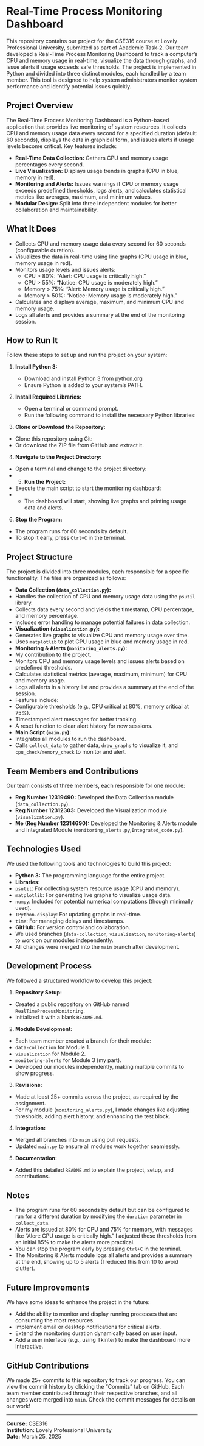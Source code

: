 # Real-Time Process Monitoring Dashboard

This repository contains our project for the CSE316 course at Lovely Professional University, submitted as part of Academic Task-2. Our team developed a Real-Time Process Monitoring Dashboard to track a computer’s CPU and memory usage in real-time, visualize the data through graphs, and issue alerts if usage exceeds safe thresholds. The project is implemented in Python and divided into three distinct modules, each handled by a team member. This tool is designed to help system administrators monitor system performance and identify potential issues quickly.

## Project Overview
The Real-Time Process Monitoring Dashboard is a Python-based application that provides live monitoring of system resources. It collects CPU and memory usage data every second for a specified duration (default: 60 seconds), displays the data in graphical form, and issues alerts if usage levels become critical. Key features include:
- **Real-Time Data Collection:** Gathers CPU and memory usage percentages every second.
- **Live Visualization:** Displays usage trends in graphs (CPU in blue, memory in red).
- **Monitoring and Alerts:** Issues warnings if CPU or memory usage exceeds predefined thresholds, logs alerts, and calculates statistical metrics like averages, maximum, and minimum values.
- **Modular Design:** Split into three independent modules for better collaboration and maintainability.

## What It Does
- Collects CPU and memory usage data every second for 60 seconds (configurable duration).
- Visualizes the data in real-time using line graphs (CPU usage in blue, memory usage in red).
- Monitors usage levels and issues alerts:
  - CPU > 80%: “Alert: CPU usage is critically high.”
  - CPU > 55%: “Notice: CPU usage is moderately high.”
  - Memory > 75%: “Alert: Memory usage is critically high.”
  - Memory > 50%: “Notice: Memory usage is moderately high.”
- Calculates and displays average, maximum, and minimum CPU and memory usage.
- Logs all alerts and provides a summary at the end of the monitoring session.

## How to Run It
Follow these steps to set up and run the project on your system:
1. **Install Python 3:**
   - Download and install Python 3 from [python.org](https://www.python.org/downloads/) 
   - Ensure Python is added to your system’s PATH.
2. **Install Required Libraries:**
   - Open a terminal or command prompt.
   - Run the following command to install the necessary Python libraries:
  
3. **Clone or Download the Repository:**
- Clone this repository using Git:
- Or download the ZIP file from GitHub and extract it.
4. **Navigate to the Project Directory:**
- Open a terminal and change to the project directory:
- 5. **Run the Project:**
- Execute the main script to start the monitoring dashboard:
- - The dashboard will start, showing live graphs and printing usage data and alerts.
6. **Stop the Program:**
- The program runs for 60 seconds by default.
- To stop it early, press `Ctrl+C` in the terminal.

## Project Structure
The project is divided into three modules, each responsible for a specific functionality. The files are organized as follows:
- **Data Collection (`data_collection.py`):**
- Handles the collection of CPU and memory usage data using the `psutil` library.
- Collects data every second and yields the timestamp, CPU percentage, and memory percentage.
- Includes error handling to manage potential failures in data collection.
- **Visualization (`visualization.py`):**
- Generates live graphs to visualize CPU and memory usage over time.
- Uses `matplotlib` to plot CPU usage in blue and memory usage in red.
- **Monitoring & Alerts (`monitoring_alerts.py`):**
- My contribution to the project.
- Monitors CPU and memory usage levels and issues alerts based on predefined thresholds.
- Calculates statistical metrics (average, maximum, minimum) for CPU and memory usage.
- Logs all alerts in a history list and provides a summary at the end of the session.
- Features include:
- Configurable thresholds (e.g., CPU critical at 80%, memory critical at 75%).
- Timestamped alert messages for better tracking.
- A reset function to clear alert history for new sessions.
- **Main Script (`main.py`):**
- Integrates all modules to run the dashboard.
- Calls `collect_data` to gather data, `draw_graphs` to visualize it, and `cpu_check`/`memory_check` to monitor and alert.

## Team Members and Contributions
Our team consists of three members, each responsible for one module:
- **Reg Number 12319490:** Developed the Data Collection module (`data_collection.py`).
- **Reg Number 12312303:** Developed the Visualization module (`visualization.py`).
- **Me (Reg Number 12314690):** Developed the Monitoring & Alerts module and Integrated Module (`monitoring_alerts.py`,`Integrated_code.py`).


## Technologies Used
We used the following tools and technologies to build this project:
- **Python 3:** The programming language for the entire project.
- **Libraries:**
- `psutil`: For collecting system resource usage (CPU and memory).
- `matplotlib`: For generating live graphs to visualize usage data.
- `numpy`: Included for potential numerical computations (though minimally used).
- `IPython.display`: For updating graphs in real-time.
- `time`: For managing delays and timestamps.
- **GitHub:** For version control and collaboration.
- We used branches (`data-collection`, `visualization`, `monitoring-alerts`) to work on our modules independently.
- All changes were merged into the `main` branch after development.

## Development Process
We followed a structured workflow to develop this project:
1. **Repository Setup:**
- Created a public repository on GitHub named `RealTimeProcessMonitoring`.
- Initialized it with a blank `README.md`.
2. **Module Development:**
- Each team member created a branch for their module:
- `data-collection` for Module 1.
- `visualization` for Module 2.
- `monitoring-alerts` for Module 3 (my part).
- Developed our modules independently, making multiple commits to show progress.
3. **Revisions:**
- Made at least 25+ commits across the project, as required by the assignment.
- For my module (`monitoring_alerts.py`), I made changes like adjusting thresholds, adding alert history, and enhancing the test block.
4. **Integration:**
- Merged all branches into `main` using pull requests.
- Updated `main.py` to ensure all modules work together seamlessly.
5. **Documentation:**
- Added this detailed `README.md` to explain the project, setup, and contributions.

## Notes
- The program runs for 60 seconds by default but can be configured to run for a different duration by modifying the `duration` parameter in `collect_data`.
- Alerts are issued at 80% for CPU and 75% for memory, with messages like “Alert: CPU usage is critically high.” I adjusted these thresholds from an initial 85% to make the alerts more practical.
- You can stop the program early by pressing `Ctrl+C` in the terminal.
- The Monitoring & Alerts module logs all alerts and provides a summary at the end, showing up to 5 alerts (I reduced this from 10 to avoid clutter).

## Future Improvements
We have some ideas to enhance the project in the future:
- Add the ability to monitor and display running processes that are consuming the most resources.
- Implement email or desktop notifications for critical alerts.
- Extend the monitoring duration dynamically based on user input.
- Add a user interface (e.g., using Tkinter) to make the dashboard more interactive.

## GitHub Contributions
We made 25+ commits to this repository to track our progress. You can view the commit history by clicking the “Commits” tab on GitHub. Each team member contributed through their respective branches, and all changes were merged into `main`. Check the commit messages for details on our work!

---
**Course:** CSE316  
**Institution:** Lovely Professional University  
**Date:** March 25, 2025
